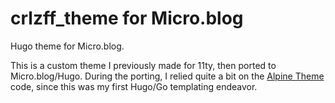 # crlzff_theme for Micro.blog

Hugo theme for Micro.blog.

This is a custom theme I previously made for 11ty, then ported to Micro.blog/Hugo. During the porting, I relied quite a bit on the [Alpine Theme](https://github.com/microdotblog/theme-alpine/) code, since this was my first Hugo/Go templating endeavor.